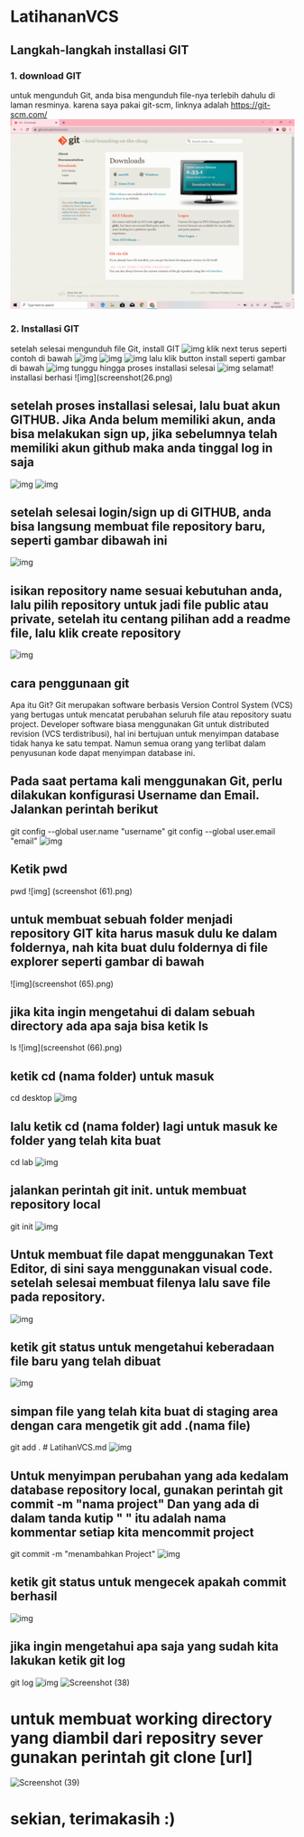 # LatihananVCS
## Langkah-langkah installasi GIT
### 1. download GIT 
untuk mengunduh Git, anda bisa mengunduh file-nya terlebih dahulu di laman resminya. karena saya pakai git-scm, linknya adalah https://git-scm.com/
![gambar1](screenshot/ss1.png)
### 2. Installasi GIT
setelah selesai mengunduh file Git, install GIT
![img](screenshot(9).png)
klik next terus seperti contoh di bawah
![img](screenshot(10).png)
![img](screenshot(22).png)
![img](screenshot(23).png)
lalu klik button install seperti gambar di bawah
![img](screenshot(24).png)
tunggu hingga proses installasi selesai
![img](screenshot(25).png)
selamat! installasi berhasi
![img](screenshot(26.png)
## setelah proses installasi selesai, lalu buat akun GITHUB. Jika Anda belum memiliki akun, anda bisa melakukan sign up, jika sebelumnya telah memiliki akun github maka anda tinggal log in saja 
![img](screenshot(29).png)
![img](screenshot(30).png)
## setelah selesai login/sign up di GITHUB, anda bisa langsung membuat file repository baru, seperti gambar dibawah ini
![img](screenshot(32).png)
## isikan repository name sesuai kebutuhan anda, lalu pilih repository untuk jadi file public atau private, setelah itu centang pilihan add a readme file, lalu klik create repository
![img](screenshot(33).png)
## cara penggunaan git
Apa itu Git?
Git merupakan software berbasis Version Control System (VCS) yang bertugas untuk mencatat perubahan seluruh file atau repository suatu project. Developer software biasa menggunakan Git untuk distributed revision (VCS terdistribusi), hal ini bertujuan untuk menyimpan database tidak hanya ke satu tempat. Namun semua orang yang terlibat dalam penyusunan kode dapat menyimpan database ini.
## Pada saat pertama kali menggunakan Git, perlu dilakukan konfigurasi Username dan Email. Jalankan perintah berikut
git config --global user.name "username"
git config --global user.email "email"
![img](screenshot(34).png)
## Ketik pwd
pwd
![img] (screenshot (61).png)
## untuk membuat sebuah folder menjadi repository GIT kita harus masuk dulu ke dalam foldernya, nah kita buat dulu foldernya di file explorer seperti gambar di bawah
![img](screenshot (65).png)
## jika kita ingin mengetahui di dalam sebuah directory ada apa saja bisa ketik ls
ls
![img](screenshot (66).png)
## ketik cd (nama folder) untuk masuk
cd desktop
![img](screenshot(67).png)
## lalu ketik cd (nama folder) lagi untuk masuk ke folder yang telah kita buat
cd lab
![img](screenshot(68).png)
## jalankan perintah git init. untuk membuat repository local
git init
![img](screenshot(69).png)
## Untuk membuat file dapat menggunakan Text Editor, di sini saya menggunakan visual code. setelah selesai membuat filenya lalu save file pada repository. 
![img](screenshot(48).png)
## ketik git status untuk mengetahui keberadaan file baru yang telah dibuat
![img](screenshot(70).png)
## simpan file yang telah kita buat di staging area dengan cara mengetik git add .(nama file)
git add . # LatihanVCS.md
![img](screenshot(72).png)
## Untuk menyimpan perubahan yang ada kedalam database repository local, gunakan perintah git commit -m "nama project" Dan yang ada di dalam tanda kutip " " itu adalah nama kommentar setiap kita mencommit project
git commit -m "menambahkan Project"
![img](screenshot(74).png)
## ketik git status untuk mengecek apakah commit berhasil
![img](screenshot(75).png)
## jika ingin mengetahui apa saja yang sudah kita lakukan ketik git log
git log
![img](screenshot(76).png)
![Screenshot (38)](https://user-images.githubusercontent.com/90132092/137754163-632c4388-fe1d-4a28-82ea-4326965b939c.png)
# untuk membuat working directory yang diambil dari repositry sever gunakan perintah git clone [url]
![Screenshot (39)](https://user-images.githubusercontent.com/90132092/137754186-2071a0b7-d323-4cd8-bb00-7b1375e162c2.png)
# sekian, terimakasih :)
